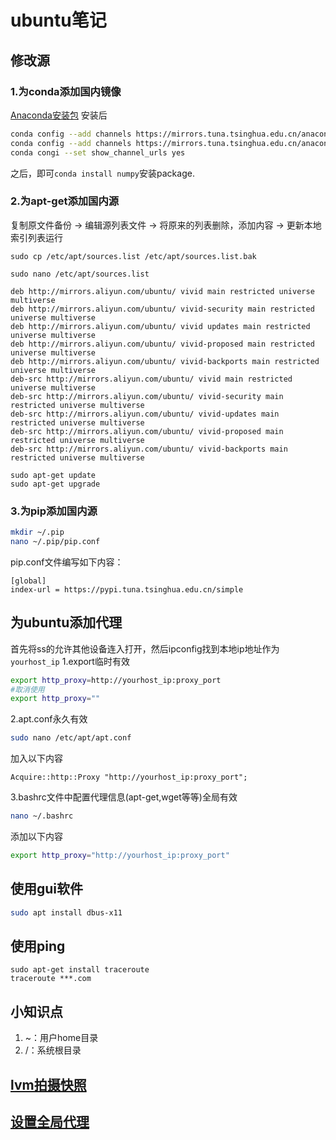 # ubuntu笔记

## 修改源
### 1.为conda添加国内镜像
[Anaconda安装包](https://mirrors.tuna.tsinghua.edu.cn/anaconda/archive/)
安装后
```bash
conda config --add channels https://mirrors.tuna.tsinghua.edu.cn/anaconda/pkgs/free/
conda config --add channels https://mirrors.tuna.tsinghua.edu.cn/anaconda/pkgs/main/
conda congi --set show_channel_urls yes
```
之后，即可`conda install numpy`安装package.
### 2.为apt-get添加国内源
复制原文件备份 -> 编辑源列表文件 -> 将原来的列表删除，添加内容 -> 更新本地索引列表运行
```
sudo cp /etc/apt/sources.list /etc/apt/sources.list.bak

sudo nano /etc/apt/sources.list

```
```
deb http://mirrors.aliyun.com/ubuntu/ vivid main restricted universe multiverse 
deb http://mirrors.aliyun.com/ubuntu/ vivid-security main restricted universe multiverse 
deb http://mirrors.aliyun.com/ubuntu/ vivid updates main restricted universe multiverse 
deb http://mirrors.aliyun.com/ubuntu/ vivid-proposed main restricted universe multiverse 
deb http://mirrors.aliyun.com/ubuntu/ vivid-backports main restricted universe multiverse 
deb-src http://mirrors.aliyun.com/ubuntu/ vivid main restricted universe multiverse 
deb-src http://mirrors.aliyun.com/ubuntu/ vivid-security main restricted universe multiverse 
deb-src http://mirrors.aliyun.com/ubuntu/ vivid-updates main restricted universe multiverse 
deb-src http://mirrors.aliyun.com/ubuntu/ vivid-proposed main restricted universe multiverse 
deb-src http://mirrors.aliyun.com/ubuntu/ vivid-backports main restricted universe multiverse

```
```
sudo apt-get update
sudo apt-get upgrade
```
### 3.为pip添加国内源
```bash
mkdir ~/.pip
nano ~/.pip/pip.conf
```
pip.conf文件编写如下内容：
```
[global] 
index-url = https://pypi.tuna.tsinghua.edu.cn/simple 
```
## 为ubuntu添加代理
首先将ss的允许其他设备连入打开，然后ipconfig找到本地ip地址作为`yourhost_ip`
1.export临时有效
```bash
export http_proxy=http://yourhost_ip:proxy_port
#取消使用
export http_proxy=""
```
2.apt.conf永久有效
```bash
sudo nano /etc/apt/apt.conf
```
加入以下内容
```
Acquire::http::Proxy "http://yourhost_ip:proxy_port";
```
3.bashrc文件中配置代理信息(apt-get,wget等等)全局有效
```bash
nano ~/.bashrc
```
添加以下内容
```bash
export http_proxy="http://yourhost_ip:proxy_port"
```
## 使用gui软件

```bash
sudo apt install dbus-x11
```

## 使用ping

```
sudo apt-get install traceroute
traceroute ***.com
```
## 小知识点
1. ~：用户home目录
2. /：系统根目录


## [lvm拍摄快照](ubuntu/lvm-snap.md)
## [设置全局代理](ubuntu/daili.md)

